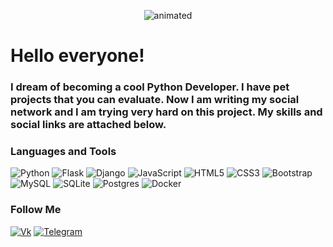 <p align="center">
  <img src="assets/japan.gif" alt="animated" />
</p>
<h1>Hello everyone!</h1>
<h3>I dream of becoming a cool Python Developer. I have pet projects that you can evaluate. Now I am writing my social network and I am trying very hard on this project. My skills and social links are attached below.</h3>

### Languages and Tools
![Python](https://img.shields.io/badge/python-3670A0?style=for-the-badge&logo=python&logoColor=ffdd54)
![Flask](https://img.shields.io/badge/flask-%23000.svg?style=for-the-badge&logo=flask&logoColor=white)
![Django](https://img.shields.io/badge/django-%23092E20.svg?style=for-the-badge&logo=django&logoColor=white)
![JavaScript](https://img.shields.io/badge/javascript-%23323330.svg?style=for-the-badge&logo=javascript&logoColor=%23F7DF1E)
![HTML5](https://img.shields.io/badge/html5-%23E34F26.svg?style=for-the-badge&logo=html5&logoColor=white)
![CSS3](https://img.shields.io/badge/css3-%231572B6.svg?style=for-the-badge&logo=css3&logoColor=white)
![Bootstrap](https://img.shields.io/badge/bootstrap-%23563D7C.svg?style=for-the-badge&logo=bootstrap&logoColor=white)
![MySQL](https://img.shields.io/badge/mysql-%2300f.svg?style=for-the-badge&logo=mysql&logoColor=white)
![SQLite](https://img.shields.io/badge/sqlite-%2307405e.svg?style=for-the-badge&logo=sqlite&logoColor=white)
![Postgres](https://img.shields.io/badge/postgres-%23316192.svg?style=for-the-badge&logo=postgresql&logoColor=white)
![Docker](https://img.shields.io/badge/docker-%230db7ed.svg?style=for-the-badge&logo=docker&logoColor=white)

### Follow Me
[![Vk](https://img.shields.io/badge/VK-%232E87FB.svg?&style=for-the-badge&logo=vk&logoColor=white)](https://vk.com/painter_83)
[![Telegram](https://img.shields.io/badge/Telegram-2CA5E0?style=for-the-badge&logo=telegram&logoColor=white)](https://t.me/night_adversary)
